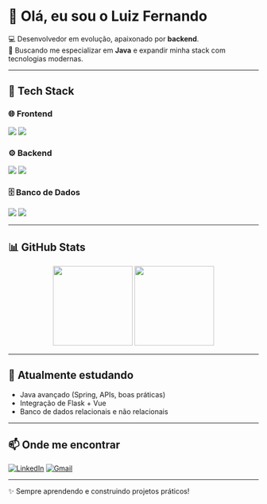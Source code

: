 # 👋 Olá, eu sou o Luiz Fernando  

💻 Desenvolvedor em evolução, apaixonado por **backend**.  
🚀 Buscando me especializar em **Java** e expandir minha stack com tecnologias modernas.  

---

## 🚀 Tech Stack

### 🌐 Frontend  
<p>
  <img src="https://img.shields.io/badge/-Vue.js-4FC08D?logo=vue.js&logoColor=white&style=for-the-badge" />
  <img src="https://img.shields.io/badge/-JavaScript-F7DF1E?logo=javascript&logoColor=black&style=for-the-badge" />
</p>

### ⚙️ Backend  
<p>
  <img src="https://img.shields.io/badge/-Java-007396?logo=java&logoColor=white&style=for-the-badge" />
  <img src="https://img.shields.io/badge/-Flask-000000?logo=flask&logoColor=white&style=for-the-badge" />
</p>

### 🗄️ Banco de Dados  
<p>
  <img src="https://img.shields.io/badge/-PostgreSQL-316192?logo=postgresql&logoColor=white&style=for-the-badge" />
  <img src="https://img.shields.io/badge/-MongoDB-47A248?logo=mongodb&logoColor=white&style=for-the-badge" />
</p>

---

## 📊 GitHub Stats
<div align="center">
  <img height="160em" src="https://github-readme-stats.vercel.app/api?username=lfhentzy&show_icons=true&theme=tokyonight" />
  <img height="160em" src="https://github-readme-stats.vercel.app/api/top-langs/?username=lfhentzy&layout=compact&theme=tokyonight" />
</div>

---

## 🌱 Atualmente estudando
- Java avançado (Spring, APIs, boas práticas)  
- Integração de Flask + Vue  
- Banco de dados relacionais e não relacionais  

---

## 📫 Onde me encontrar
[![LinkedIn](https://img.shields.io/badge/-LinkedIn-0A66C2?logo=linkedin&logoColor=white&style=for-the-badge)](https://www.linkedin.com/in/luiz-fernando-hentzy/) 
[![Gmail](https://img.shields.io/badge/-Email-D14836?logo=gmail&logoColor=white&style=for-the-badge)](mailto:luizmhentzy@gmail.com)  

---

✨ Sempre aprendendo e construindo projetos práticos!
